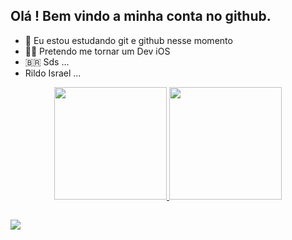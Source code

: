 ## Olá ! Bem vindo a minha conta no github.

- 📓 Eu estou estudando git e github nesse momento
- 🙏🏻 Pretendo me tornar um Dev iOS
- 🇧🇷 Sds ...
- Rildo Israel ...

<div align="center">
  <a href="https://github.com/RildoCosta">
  <img height="180em" src="https://github-readme-stats.vercel.app/api?username=RildoCosta&show_icons=true&theme=highcontrast&include_all_commits=true&count_private=true"/>
  <img height="180em" src="https://github-readme-stats.vercel.app/api/top-langs/?username=RildoCosta&layout=compact&langs_count=7&theme=highcontrast"/>
</div>

  ##
 
  
  ##
  
<div> 
  <a href="https://www.linkedin.com/in/rildo-costa/" target="_blank"><img src="https://img.shields.io/badge/-LinkedIn-%230077B5?style=for-the-    badge&logo=linkedin&logoColor=white" target="_blank"></a> 
</div>
    
  ##
